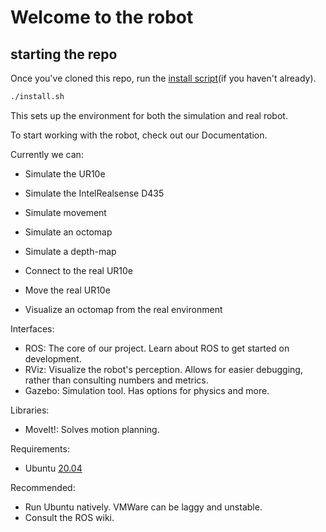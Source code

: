 # Welcome to the robot

## starting the repo

Once you've cloned this repo, run the [install script](https://github.com/SmartFarmingPerenMinor/SFP-TreeCutter/master/install.sh)(if you haven't already).
```bash
./install.sh
```
This sets up the environment for both the simulation and real robot.

To start working with the robot, check out our Documentation.

Currently we can:
- Simulate the UR10e
- Simulate the IntelRealsense D435
- Simulate movement
- Simulate an octomap
- Simulate a depth-map

- Connect to the real UR10e
- Move the real UR10e 
- Visualize an octomap from the real environment 

Interfaces:
- ROS: The core of our project. Learn about ROS to get started on development.
- RViz: Visualize the robot's perception. Allows for easier debugging, rather than consulting numbers and metrics.
- Gazebo: Simulation tool. Has options for physics and more.

Libraries:
- MoveIt!: Solves motion planning.

Requirements:
- Ubuntu [20.04](https://ubuntu.com/download/desktop/thank-you?version=20.04.4&architecture=amd64)

Recommended:
- Run Ubuntu natively. VMWare can be laggy and unstable.
- Consult the ROS wiki.
